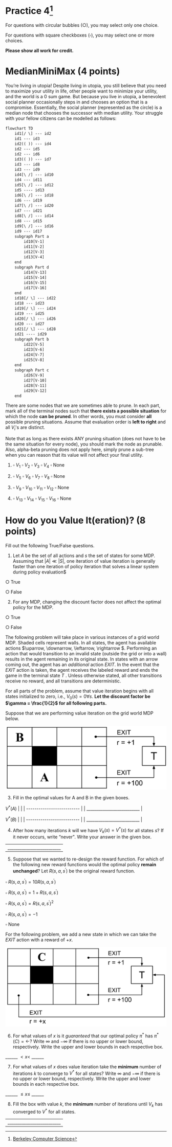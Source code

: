 # Practice 4[^1]

For questions with circular bubbles ($\bigcirc$), you may select only one choice.

For questions with square checkboxes ($\square$), you may select one or more choices.

**Please show all work for credit.**

# MedianMiniMax (4 points)

You’re living in utopia! Despite living in utopia, you still believe that you need to maximize your utility in life, other people want to minimize your utility, and the world is a 0 sum game. But because you live in utopia, a benevolent social planner occasionally steps in and chooses an option that is a compromise. Essentially, the social planner (represented as the circle) is a median node that chooses the successor with median utility. Your struggle with your fellow citizens can be modelled as follows:

```mermaid
flowchart TD
    id1[/ \] --- id2
    id1 --- id3
    id2(( )) --- id4
    id2 --- id5
    id2 --- id6
    id3(( )) --- id7
    id3 --- id8
    id3 --- id9
    id4[\ /] --- id10
    id4 --- id11
    id5[\ /] --- id12
    id5 ---- id13
    id6[\ /] --- id18
    id6 --- id19
    id7[\ /] --- id20
    id7 --- id21
    id8[\ /] --- id14
    id8 --- id15
    id9[\ /] --- id16
    id9 --- id17
    subgraph Part a
        id10[V-1]
        id11[V-2]
        id12[V-3]
        id13[V-4]
    end
    subgraph Part d
        id14[V-13]
        id15[V-14]
        id16[V-15]
        id17[V-16]
    end
    id18[/ \] --- id22
    id18 --- id23
    id19[/ \] --- id24
    id19 --- id25
    id20[/ \] --- id26
    id20 --- id27
    id21[/ \] --- id28
    id21 ---- id29
    subgraph Part b
        id22[V-5]
        id23[V-6]
        id24[V-7]
        id25[V-8]
    end
    subgraph Part c
        id26[V-9]
        id27[V-10]
        id28[V-11]
        id29[V-12]
    end
```

There are some nodes that we are sometimes able to prune. In each part, mark all of the terminal nodes such that **there exists a possible situation** for which the node **can be pruned**. In other words, you must consider **all** possible pruning situations. Assume that evaluation order is **left to right** and all $V_i$'s are distinct.

Note that as long as there exists ANY pruning situation (does not have to be the same situation for every node), you should mark the node as prunable. Also, alpha-beta pruning does not apply here, simply prune a sub-tree when you can reason that its value will not affect your final utility.

1. $\square$ $V_1$ $\square$ $V_2$ $\square$ $V_3$ $\square$ $V_4$ $\square$ None

2. $\square$ $V_5$ $\square$ $V_6$ $\square$ $V_7$ $\square$ $V_8$ $\square$ None

3. $\square$ $V_9$ $\square$ $V_10$ $\square$ $V_11$ $\square$ $V_12$ $\square$ None

4. $\square$ $V_13$ $\square$ $V_14$ $\square$ $V_15$ $\square$ $V_16$ $\square$ None

# How do you Value It(eration)? (8 points)

Fill out the following True/False questions.

1. Let $A$ be the set of all actions and $s$ the set of states for some MDP. Assuming that $|A| \ll |S|$, one iteration of value iteration is generally faster than one iteration of policy iteration that solves a linear system during policy evaluation$

$\bigcirc$ True

$\bigcirc$ False 

2. For any MDP, changing the discount factor does not affect the optimal policy for the MDP.

$\bigcirc$ True

$\bigcirc$ False 

The following problem will take place in various instances of a grid world MDP. Shaded cells represent walls. In all states, the agent has available actions $\uparrow, \downarrow, \leftarrow, \rightarrow $. Performing an action that would transition to an invalid state (outside the grid or into a wall) results in the agent remaining in its original state. In states with an arrow coming out, the agent has an *additional* action *EXIT*. In the event that the *EXIT* action is taken, the agent receives the labeled reward and ends the game in the terminal state $T$ . Unless otherwise stated, all other transitions receive no reward, and all transitions are deterministic.

For all parts of the problem, assume that value iteration begins with all states initialized to zero, i.e., $V_0(s) = 0 \forall s$. **Let the discount factor be $\gamma = \frac{1}{2}$ for all following parts.**

Suppose that we are performing value iteration on the grid world MDP below.

![g1](https://github.com/btdobbs/AI/blob/main/Practice/04/g1.png)

3. Fill in the optimal values for A and B in the given boxes.

$V^{\ast}(A)$
|                            |
| -------------------------- |
| __________________________ |

$V^{\ast}(B)$
|                            |
| -------------------------- |
| __________________________ |


4. After how many iterations $k$ will we have $V_k(s) = V^{\ast}(s)$ for all states $s$? If it never occurs, write “never". Write
your answer in the given box.

|                            |
| -------------------------- |
| __________________________ |

5. Suppose that we wanted to re-design the reward function. For which of the following new reward functions would the optimal policy **remain unchanged**? Let $R(s,a,s^{\prime})$ be the original reward function.

$\square$ $R(s,a,s^{\prime}) = 10R(s,a,s^{\prime})$

$\square$ $R(s,a,s^{\prime}) = 1 + R(s,a,s^{\prime})$

$\square$ $R(s,a,s^{\prime}) = R(s,a,s^{\prime})^2$

$\square$ $R(s,a,s^{\prime}) = -1$

$\square$ None

For the following problem, we add a new state in which we can take the *EXIT* action with a reward of $+x$.

![g2](https://github.com/btdobbs/AI/blob/main/Practice/04/g2.png)

6. For what values of $x$ is it *guaranteed* that our optimal policy $\pi^{\ast}$ has $\pi^{\ast}(C) = \leftarrow$? Write $\infty$ and $-\infty$ if there is no upper or lower bound, respectively. Write the upper and lower bounds in each respective box.

______ $< x <$ ______

7. For what values of 𝑥 does value iteration take the **minimum** number of iterations $k$ to converge to $V^{\ast}$ for all states? Write $\infty$ and $-\infty$ if there is no upper or lower bound, respectively. Write the upper and lower bounds in each respective box.

______ $\le x \le$ ______

8. Fill the box with value $k$, the **minimum** number of iterations until $V_k$ has converged to $V^{\ast}$ for all states.

|                            |
| -------------------------- |
| __________________________ |

[^1]: [Berkeley Computer Science](http://ai.berkeley.edu)
